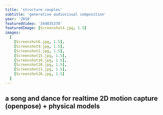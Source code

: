 ```yaml
---
title: 'structure couples'
subtitle: 'generative audiovisual composition'
year: '2018'
featuredVideo: '344035370'
featuredImage: [Screenshot4.jpg, 1.5]
images:
  [
    [Screenshot6.jpg, 1.5],
    [Screenshot9.jpg, 1.5],
    [Screenshot2.jpg, 1.5],
    [Screenshot15.jpg, 1.5],
    [Screenshot18.jpg, 1.5],
    [Screenshot20.jpg, 1.5],
    [Screenshot21.jpg, 1.5],
    [Screenshot26.jpg, 1.5]
  ]
---
```


## a song and dance for realtime 2D motion capture (openpose) + physical models
